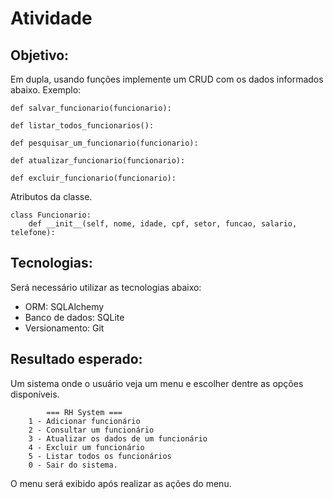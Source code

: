 # Atividade

## Objetivo:
Em dupla, usando funções implemente um CRUD com os dados informados abaixo.
Exemplo:
```
def salvar_funcionario(funcionario):

def listar_todos_funcionarios():

def pesquisar_um_funcionario(funcionario):

def atualizar_funcionario(funcionario):

def excluir_funcionario(funcionario):

```

Atributos da classe.

```
class Funcionario:
    def __init__(self, nome, idade, cpf, setor, funcao, salario, telefone):
```

## Tecnologias:
Será necessário utilizar as tecnologias abaixo:
- ORM: SQLAlchemy
- Banco de dados: SQLite
- Versionamento: Git

## Resultado esperado:
Um sistema onde o usuário veja um menu e escolher dentre as opções disponíveis.

```
        === RH System ===
    1 - Adicionar funcionário
    2 - Consultar um funcionário
    3 - Atualizar os dados de um funcionário
    4 - Excluir um funcionário
    5 - Listar todos os funcionários
    0 - Sair do sistema.
```

O menu será exibido após realizar as ações do menu.
